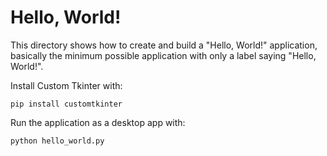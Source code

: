 # Hello, World!

This directory shows how to create and build a "Hello, World!" application,
basically the minimum possible application with only a label saying "Hello,
World!".

Install Custom Tkinter with:

```
pip install customtkinter
```

Run the application as a desktop app with:

```bash
python hello_world.py
```
